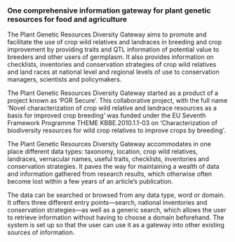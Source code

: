 ### One comprehensive information gateway for plant genetic resources for food and agriculture
The Plant Genetic Resources Diversity Gateway aims to promote and facilitate the use of crop wild relatives and landraces in breeding and crop improvement by providing traits and QTL information of potential value to breeders and other users of germplasm. It also provides information on checklists, inventories and conservation strategies of crop wild relatives and land races at national level and regional levels of use to conservation managers, scientists and policymakers.

The Plant Genetic Resources Diversity Gateway started as a product of a project known as ‘PGR Secure’.  This collaborative project, with the full name ‘Novel characterization of crop wild relative and landrace resources as a basis for improved crop breeding’ was funded under the EU Seventh Framework Programme THEME KBBE.2010.1.1-03 on ‘Characterization of biodiversity resources for wild crop relatives to improve crops by breeding’.

The Plant Genetic Resources Diversity Gateway accommodates in one place different data types: taxonomy, location, crop wild relatives, landraces, vernacular names, useful traits, checklists, inventories and conservation strategies. It paves the way for maintaining a wealth of data and information gathered from research results, which otherwise often become lost within a few years of an article’s publication.

The data can be searched or browsed from any data type, word or domain. It  offers three different entry points—search, national inventories and conservation strategies—as well as a generic search, which allows the user to retrieve information without having to choose a domain beforehand. The system is set up so that the user can use it as a gateway into other existing sources of information.

